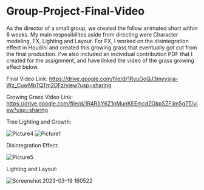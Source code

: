# Group-Project-Final-Video

As the director of a small group, we created the follow animated short within 6 weeks. My main resposibilites aside from directing were Character modeling, FX, Lighting and Layout. For FX, I worked on the disintegration effect in Houdini and created this growing grass that eventually got cut from the final production. I've also included an individual contribution PDF that I created for the assignment, and have linked the video of the grass growing effect below. 

Final Video Link:
https://drive.google.com/file/d/1RyuGoQJ3myysjia-Wz_CuwMbTQTm2DFz/view?usp=sharing

Growing Grass Video Link:
https://drive.google.com/file/d/1R4RSY6Z1pMunKEEmcdZOkpSZFlim5g7T/view?usp=sharing


Tree Lighting and Growth:

![Picture4](https://user-images.githubusercontent.com/115167346/226188630-830d8cd0-dfa3-43d5-819e-822de9b30b0c.png)
![Picture1](https://user-images.githubusercontent.com/115167346/226188625-65612954-8ebd-4c6c-91ff-36a2bae99498.png)

Disintegration Effect:

![Picture5](https://user-images.githubusercontent.com/115167346/226188634-bd02bb39-2dc6-42fe-a652-13738cc52288.png)

Lighting and Layout:

![Screenshot 2023-03-19 160522](https://user-images.githubusercontent.com/115167346/226188726-2ad581c9-79ba-41cf-9048-25dea0862f3d.png)
